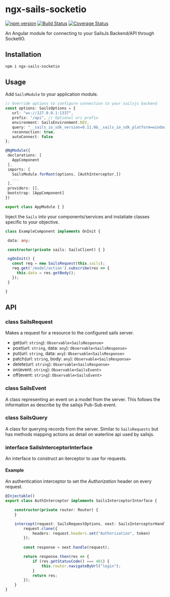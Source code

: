 # ngx-sails-socketio
[![npm version](https://badge.fury.io/js/ngx-sails-socketio.svg)](https://badge.fury.io/js/ngx-sails-socketio)
[![Build Status](https://travis-ci.org/burntblark/ngx-sails-socketio.svg?branch=master)](https://travis-ci.org/burntblark/ngx-sails-socketio)
[![Coverage Status](https://coveralls.io/repos/github/burntblark/ngx-sails-socketio/badge.svg?branch=master&cacheBuster=1)](https://coveralls.io/github/burntblark/ngx-sails-socketio?branch=master)

An Angular module for connecting to your SailsJs Backend/API through SocketIO.

## Installation

 ```bash
 npm i ngx-sails-socketio
 ```

## Usage

Add `SailsModule` to your application module.

 ```ts
 // Override options to configure connection to your sailsjs backend
 const options: SailsOptions = {
    url: "ws://127.0.0.1:1337",
    prefix: "/api", // Optional uri prefix
    environment: SailsEnvironment.DEV,
    query: "__sails_io_sdk_version=0.11.0&__sails_io_sdk_platform=windows&__sails_io_sdk_language=javascript",
    reconnection: true,
    autoConnect: false
};

@NgModule({
  declarations: [
    AppComponent
  ],
  imports: [
    SailsModule.forRoot(options, [AuthInterceptor,])
    ...
  ],
  providers: [],
  bootstrap: [AppComponent]
})

export class AppModule { }
 ```

Inject the `Sails` into your components/services and instatiate classes specific to your objective.

 ```ts
class ExampleComponent implements OnInit {

  data: any;

  constructor(private sails: SailsClient) { }

  ngOnInit() {
    const req = new SailsRequest(this.sails);
    req.get('/model/action').subscribe(res => {
      this.data = res.getBody();
    });
  }

}
 ```

## API

### class SailsRequest

Makes a request for a resource to the configured sails server.

* get(url: `string`): `Observable<SailsResponse>`
* post(url: `string`, data: `any`): `Observable<SailsResponse>`
* put(url: `string`, data: `any`): `Observable<SailsResponse>`
* patch(url: `string`, body: `any`): `Observable<SailsResponse>`
* delete(url: `string`): `Observable<SailsResponse>`
* on(event: `string`): `Observable<SailsEvent>`
* off(event: `string`): `Observable<SailsEvent>`

### class SailsEvent

A class representing an event on a model from the server. This follows the information as describe by the sailsjs Pub-Sub event.

### class SailsQuery

A class for querying records from the server. Similar to `SailsRequests` but has methods mapping actions as detail on waterline api used by sailsjs.

### interface SailsInterceptorInterface

An interface to construct an iterceptor to use for requests.

#### Example

An authentication interceptor to set the *Authorization* header on every request.

```ts
@Injectable()
export class AuthInterceptor implements SailsInterceptorInterface {

    constructor(private router: Router) {
    }

    intercept(request: SailsRequestOptions, next: SailsInterceptorHandlerInterface): Promise<SailsResponse> {
        request.clone({
            headers: request.headers.set("Authorization", token)
        });
        
        const response = next.handle(request);

        return response.then(res => {
            if (res.getStatusCode() === 401) {
                this.router.navigateByUrl("login");
            }
            return res;
        });
    }
}
```
